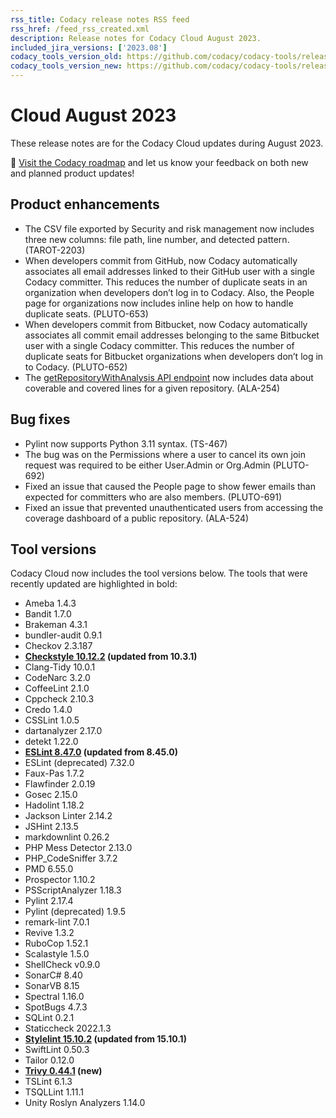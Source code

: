 ```yaml
---
rss_title: Codacy release notes RSS feed
rss_href: /feed_rss_created.xml
description: Release notes for Codacy Cloud August 2023.
included_jira_versions: ['2023.08']
codacy_tools_version_old: https://github.com/codacy/codacy-tools/releases/tag/7.6.39
codacy_tools_version_new: https://github.com/codacy/codacy-tools/releases/tag/7.8.2
---
```


# Cloud August 2023

These release notes are for the Codacy Cloud updates during August 2023.

📢 [Visit the Codacy roadmap](https://roadmap.codacy.com) and <span class="skip-vale">let us know</span> your feedback on both new and planned product updates!

## Product enhancements

-   The CSV file exported by Security and risk management now includes three new columns: file path, line number, and detected pattern. (TAROT-2203)
-   When developers commit from GitHub, now Codacy automatically associates all email addresses linked to their GitHub user with a single Codacy committer. This reduces the number of duplicate seats in an organization when developers don’t log in to Codacy. Also, the People page for organizations now includes inline help on how to handle duplicate seats. (PLUTO-653)
-   When developers commit from Bitbucket, now Codacy automatically associates all commit email addresses belonging to the same Bitbucket user with a single Codacy committer. This reduces the number of duplicate seats for Bitbucket organizations when developers don’t log in to Codacy. (PLUTO-652)
-   The [getRepositoryWithAnalysis API endpoint](https://api.codacy.com/api/api-docs#getrepositorywithanalysis) now includes data about coverable and covered lines for a given repository. (ALA-254)

## Bug fixes

-   Pylint now supports Python 3.11 syntax. (TS-467)
-   The bug was on the Permissions where a user to cancel its own join request was required to be either <span class="skip-vale">User.Admin or Org.Admin</span> (PLUTO-692)
-   Fixed an issue that caused the People page to show fewer emails than expected for committers who are also members. (PLUTO-691)
-   Fixed an issue that prevented unauthenticated users from accessing the coverage dashboard of a public repository. (ALA-524)

## Tool versions

Codacy Cloud now includes the tool versions below. The tools that were recently updated are highlighted in bold:

-   Ameba 1.4.3
-   Bandit 1.7.0
-   Brakeman 4.3.1
-   bundler-audit 0.9.1
-   Checkov 2.3.187
-   **[Checkstyle 10.12.2](https://checkstyle.sourceforge.io/releasenotes.html#Release_10.12.2) (updated from 10.3.1)**
-   Clang-Tidy 10.0.1
-   CodeNarc 3.2.0
-   CoffeeLint 2.1.0
-   Cppcheck 2.10.3
-   Credo 1.4.0
-   CSSLint 1.0.5
-   dartanalyzer 2.17.0
-   detekt 1.22.0
-   **[ESLint 8.47.0](https://github.com/eslint/eslint/releases/tag/v8.47.0) (updated from 8.45.0)**
-   ESLint (deprecated) 7.32.0
-   Faux-Pas 1.7.2
-   Flawfinder 2.0.19
-   Gosec 2.15.0
-   Hadolint 1.18.2
-   Jackson Linter 2.14.2
-   JSHint 2.13.5
-   markdownlint 0.26.2
-   PHP Mess Detector 2.13.0
-   PHP_CodeSniffer 3.7.2
-   PMD 6.55.0
-   Prospector 1.10.2
-   PSScriptAnalyzer 1.18.3
-   Pylint 2.17.4
-   Pylint (deprecated) 1.9.5
-   remark-lint 7.0.1
-   Revive 1.3.2
-   RuboCop 1.52.1
-   Scalastyle 1.5.0
-   ShellCheck v0.9.0
-   SonarC# 8.40
-   SonarVB 8.15
-   Spectral 1.16.0
-   SpotBugs 4.7.3
-   SQLint 0.2.1
-   Staticcheck 2022.1.3
-   **[Stylelint 15.10.2](https://github.com/stylelint/stylelint/releases/tag/15.10.2) (updated from 15.10.1)**
-   SwiftLint 0.50.3
-   Tailor 0.12.0
-   **[Trivy 0.44.1](https://github.com/aquasecurity/trivy/releases/tag/v0.44.1) (new)**
-   TSLint 6.1.3
-   TSQLLint 1.11.1
-   Unity Roslyn Analyzers 1.14.0
